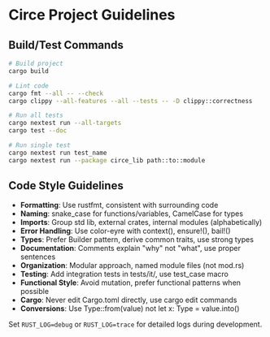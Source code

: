 # Circe Project Guidelines

## Build/Test Commands
```bash
# Build project
cargo build

# Lint code
cargo fmt --all -- --check
cargo clippy --all-features --all --tests -- -D clippy::correctness

# Run all tests
cargo nextest run --all-targets
cargo test --doc

# Run single test
cargo nextest run test_name
cargo nextest run --package circe_lib path::to::module
```

## Code Style Guidelines
- **Formatting**: Use rustfmt, consistent with surrounding code
- **Naming**: snake_case for functions/variables, CamelCase for types
- **Imports**: Group std lib, external crates, internal modules (alphabetically)
- **Error Handling**: Use color-eyre with context(), ensure!(), bail!()
- **Types**: Prefer Builder pattern, derive common traits, use strong types
- **Documentation**: Comments explain "why" not "what", use proper sentences
- **Organization**: Modular approach, named module files (not mod.rs)
- **Testing**: Add integration tests in tests/it/, use test_case macro
- **Functional Style**: Avoid mutation, prefer functional patterns when possible
- **Cargo**: Never edit Cargo.toml directly, use cargo edit commands
- **Conversions**: Use Type::from(value) not let x: Type = value.into()

Set `RUST_LOG=debug` or `RUST_LOG=trace` for detailed logs during development.